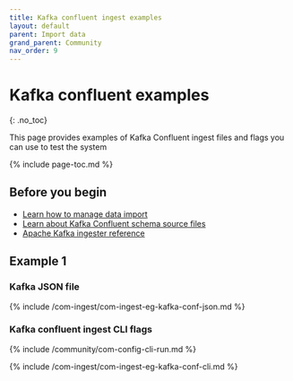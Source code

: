 ```yaml
---
title: Kafka confluent ingest examples
layout: default
parent: Import data
grand_parent: Community
nav_order: 9
---
```


# Kafka confluent examples
{: .no_toc}

This page provides examples of Kafka Confluent ingest files and flags you can use to test the system

{% include page-toc.md %}

## Before you begin

* [Learn how to manage data import](/docs/community/com-ingest/com-ingest-manage)
* [Learn about Kafka Confluent schema source files](/docs/community/com-ingest/com-ingest-source-kafka-confluent)
* [Apache Kafka ingester reference](/docs/community/com-ingest/com-ingest-ref-kafka)

## Example 1

### Kafka JSON file

{% include /com-ingest/com-ingest-eg-kafka-conf-json.md %}

### Kafka confluent ingest CLI flags

{% include /community/com-config-cli-run.md %}

{% include /com-ingest/com-ingest-eg-kafka-conf-cli.md %}
